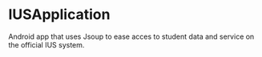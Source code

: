 # IUSApplication
Android app that uses Jsoup to ease acces to student data and service on the official IUS system.
